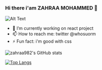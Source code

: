### Hi there i'am ZAHRAA MOHAMMED 👋


![Alt Text](https://media.giphy.com/media/vFKqnCdLPNOKc/giphy.gif)



- 🔭 I’m currently working on react project
- 📫 How to reach me: twitter @whosuorm
- ⚡ Fun fact: i'm good with css

![zahraa982's GitHub stats](https://github-readme-stats.vercel.app/api?username=zahraa982&theme=radical&show_icons=true)



[![Top Langs](https://github-readme-stats.vercel.app/api/top-langs/?username=zahraa982&langs_count=8&theme=radical)](https://github.com/zahraa982/github-readme-stats)
